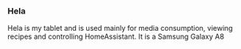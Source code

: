 ### Hela

Hela is my tablet and is used mainly for media consumption, viewing recipes and controlling HomeAssistant. It is a Samsung Galaxy A8
